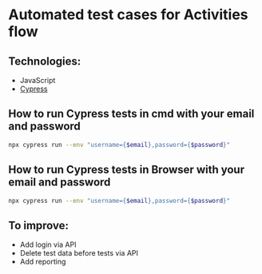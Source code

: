 # Automated test cases for Activities flow

## Technologies:
- JavaScript
- [Cypress](https://www.cypress.io/)

## How to run Cypress tests in cmd with your email and password

```sh
npx cypress run --env "username={$email},password={$password}"   
```

## How to run Cypress tests in Browser with your email and password

```sh
npx cypress run --env "username={$email},password={$password}"
```

## To improve:
- Add login via API
- Delete test data before tests via API
- Add reporting
